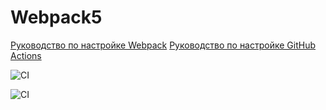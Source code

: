 # Webpack5

[Руководство по настройке Webpack](https://webpack.js.org/guides/)
[Руководство по настройке GitHub Actions](https://docs.github.com/en/actions/quickstart)

![CI](https://github.com/DmitryAbabkov/ahj-code/env/actions/workflows/web.yml/badge.svg)

![CI](https://github.com/Unker/ahj-homeworks-env/actions/workflows/web.yml/badge.svg)
